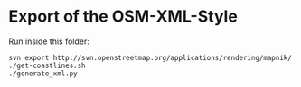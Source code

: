 # Export of the OSM-XML-Style
Run inside this folder:

    svn export http://svn.openstreetmap.org/applications/rendering/mapnik/
	./get-coastlines.sh
	./generate_xml.py
